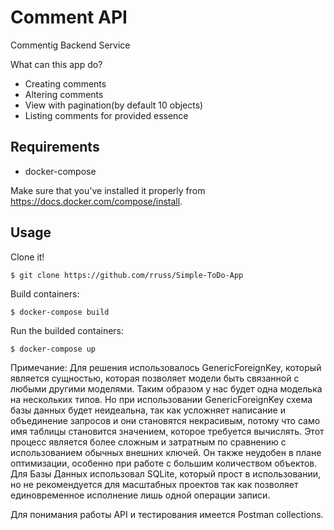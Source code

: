 # Comment API
Commentig Backend Service

What can this app do?
- Creating comments
- Altering comments
- View with pagination(by default 10 objects)
- Listing comments for provided essence


## Requirements

- docker-compose

Make sure that you've installed it properly from https://docs.docker.com/compose/install.



## Usage

Clone it!

```
$ git clone https://github.com/rruss/Simple-ToDo-App
```


Build containers:



```
$ docker-compose build
```


Run the builded containers:

```
$ docker-compose up
```

Примечание: Для решения использовалось GenericForeignKey, который является сущностью, которая позволяет модели быть связанной с любыми другими моделями. Таким образом у нас будет одна моделька на нескольких типов. Но при использовании GenericForeignKey схема базы данных будет неидеальна, так как усложняет написание и объединение запросов и они становятся некрасивым, потому что само имя таблицы становится значением, которое требуется вычислять. Этот процесс является более сложным и затратным по сравнению с использованием обычных внешних ключей. Он также неудобен в плане оптимизации, особенно при работе с большим количеством объектов. Для Базы Данных использовал SQLite, который прост в использовании, но не рекомендуется для масштабных проектов так как позволяет единовременное исполнение лишь одной операции записи.



Для понимания работы API и тестирования имеется Postman collections.

